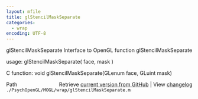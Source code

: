 ```yaml
---
layout: mfile
title: glStencilMaskSeparate
categories:
  - wrap
encoding: UTF-8
---
```


glStencilMaskSeparate  Interface to OpenGL function glStencilMaskSeparate  

usage:  glStencilMaskSeparate( face, mask )  

C function:  void glStencilMaskSeparate(GLenum face, GLuint mask)  


<div class="code_header" style="text-align:right;">
  <span style="float:left;">Path&nbsp;&nbsp;</span> <span class="counter">Retrieve <a href=
  "https://raw.github.com/Psychtoolbox-3/Psychtoolbox-3/beta/./PsychOpenGL/MOGL/wrap/glStencilMaskSeparate.m">current version from GitHub</a> | View <a href=
  "https://github.com/Psychtoolbox-3/Psychtoolbox-3/commits/beta/./PsychOpenGL/MOGL/wrap/glStencilMaskSeparate.m">changelog</a></span>
</div>
<div class="code">
  <code>./PsychOpenGL/MOGL/wrap/glStencilMaskSeparate.m</code>
</div>
